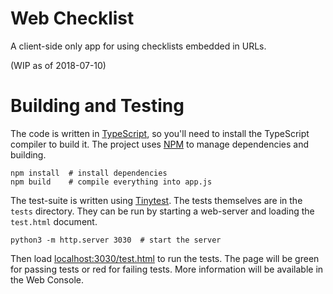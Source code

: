 # Web Checklist

A client-side only app for using checklists embedded in URLs.

(WIP as of 2018-07-10)

# Building and Testing

The code is written in [TypeScript][TS], so you'll need to install
the TypeScript compiler to build it. The project uses [NPM][NPM] to
manage dependencies and building.

[TS]: https://www.typescriptlang.org/
[NPM]: https://www.npmjs.com/

    npm install  # install dependencies
    npm build    # compile everything into app.js

The test-suite is written using [Tinytest][JSTT]. The tests
themselves are in the `tests` directory. They can be run by starting
a web-server and loading the `test.html` document.

[JSTT]: https://github.com/joewalnes/jstinytest

    python3 -m http.server 3030  # start the server

Then load [localhost:3030/test.html](localhost:3030/test.html) to
run the tests. The page will be green for passing tests or red
for failing tests. More information will be available in the Web
Console.
